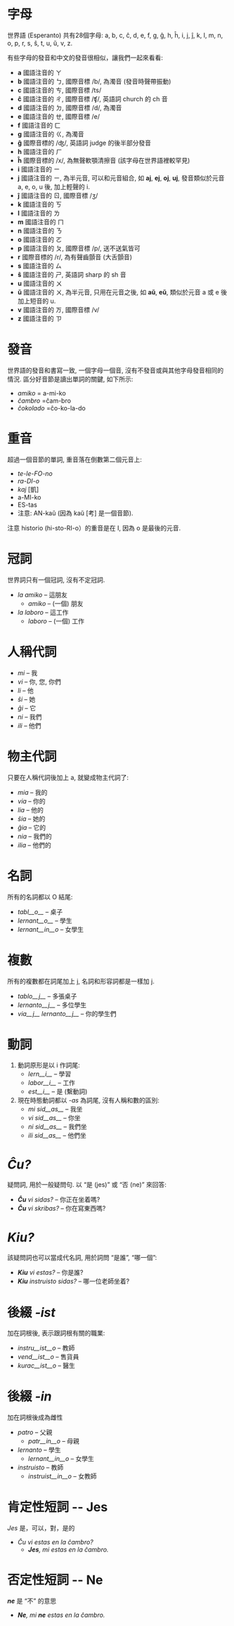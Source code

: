 # 字母

世界語 (Esperanto) 共有28個字母: a, b, c, ĉ, d, e, f, g, ĝ, h, ĥ, i, j, ĵ, k, l, m, n, o, p, r, s, ŝ, t, u, ŭ, v, z.

有些字母的發音和中文的發音很相似，讓我們一起來看看:

- __a__ 國語注音的 ㄚ
- __b__ 國語注音的 ㄅ, 國際音標 /b/, 為濁音 (發音時聲帶振動)
- __c__ 國語注音的 ㄘ, 國際音標 /ts/
- __ĉ__ 國語注音的 ㄔ, 國際音標 /ʧ/, 英語詞 church 的 ch 音
- __d__ 國語注音的 ㄉ, 國際音標 /d/, 為濁音
- __e__ 國語注音的 ㄝ, 國際音標 /e/
- __f__ 國語注音的 ㄈ
- __g__ 國語注音的 ㄍ, 為濁音
- __ĝ__ 國際音標的 /ʤ/, 英語詞 judge 的後半部分發音
- __h__ 國語注音的 ㄏ
- __ĥ__ 國際音標的 /x/, 為無聲軟顎清擦音 (該字母在世界語裡較罕見)
- __i__ 國語注音的 ㄧ
- __j__ 國語注音的 ㄧ, 為半元音, 可以和元音組合, 如 __aj__, __ej__, __oj__, __uj__, 發音類似於元音 a, e, o, u 後, 加上輕聲的 i.
- __ĵ__ 國語注音的 ㄖ, 國際音標 /ʒ/
- __k__ 國語注音的 ㄎ
- __l__ 國語注音的 ㄌ
- __m__ 國語注音的 ㄇ
- __n__ 國語注音的 ㄋ
- __o__ 國語注音的 ㄛ
- __p__ 國語注音的 ㄆ, 國際音標 /p/, 送不送氣皆可
- __r__ 國際音標的 /r/, 為有聲齒顫音 (大舌顫音)
- __s__ 國語注音的 ㄙ
- __ŝ__ 國語注音的 ㄕ, 英語詞 sharp 的 sh 音 
- __u__ 國語注音的 ㄨ
- __ŭ__ 國語注音的 ㄨ, 為半元音, 只用在元音之後, 如 __aŭ__, __eŭ__, 類似於元音 a 或 e 後加上短音的 u.
- __v__ 國語注音的 ㄪ, 國際音標 /v/
- __z__ 國語注音的 ㄗ



# 發音

世界語的發音和書寫一致, 一個字母一個音, 沒有不發音或與其他字母發音相同的情況. 區分好音節是讀出單詞的關鍵, 如下所示:

- *amiko* = a-mi-ko
- *ĉambro* =ĉam-bro
- *ĉokolado* =ĉo-ko-la-do 


# 重音

超過一個音節的單詞, 重音落在倒數第二個元音上:

- *te-le-FO-no* 
- *ra-DI-o* 
- *kaj* [凱]
- a-MI-ko 
- ES-tas 
- 注意: AN-kaŭ (因為 kaŭ [考] 是一個音節).

注意 historio (hi-sto-RI-o）的重音是在 I, 因為 o 是最後的元音.


# 冠詞

 世界詞只有一個冠詞, 沒有不定冠詞.

- *la amiko* – 這朋友
  - *amiko* – (一個) 朋友
- *la laboro* – 這工作
  - *laboro* – (一個) 工作


# 人稱代詞

- *mi* – 我
- *vi* – 你, 您, 你們
- *li* – 他
- *ŝi* – 她
- *ĝi* – 它
- *ni* – 我們
- *ili* – 他們


# 物主代詞

只要在人稱代詞後加上 a, 就變成物主代詞了:

- *mia* – 我的
- *via* – 你的
- *lia* – 他的
- *ŝia* – 她的
- *ĝia* – 它的
- *nia* – 我們的
- *ilia* – 他們的


# 名詞

所有的名詞都以 O 結尾:

- *tabl__o__* – 桌子
- *lernant__o__* – 學生
- *lernant__in__o* – 女學生


# 複數

所有的複數都在詞尾加上 j, 名詞和形容詞都是一樣加 j.

- *tablo__j__* – 多張桌子
- *lernanto__j__* – 多位學生
- *via__j__ lernanto__j__* – 你的學生們


# 動詞

1. 動詞原形是以 i 作詞尾:
   - *lern__i__* – 學習
   - *labor__i__* – 工作
   - *est__i__* – 是 (繫動詞)
2. 現在時態動詞都以 _-as_ 為詞尾, 沒有人稱和數的區別:
   - *mi sid__as__* – 我坐
   - *vi sid__as__* – 你坐
   - *ni sid__as__* – 我們坐
   - *ili sid__as__* – 他們坐


# *Ĉu?*

疑問詞, 用於一般疑問句. 以 “是 (jes)” 或 “否 (ne)” 來回答:

- *__Ĉu__ vi sidas?* – 你正在坐着嗎?
- *__Ĉu__ vi skribas?* – 你在寫東西嗎?


# *Kiu?*

該疑問詞也可以當成代名詞, 用於詞問 “是誰”, “哪一個”:

- *__Kiu__ vi estas?* – 你是誰?
- *__Kiu__ instruisto sidas?* – 哪一位老師坐着?


# 後綴 *-ist*

加在詞根後, 表示跟詞根有關的職業:


- *instru__ist__o* – 教師
- *vend__ist__o* – 售貨員
- *kurac__ist__o* – 醫生


# 後綴 *-in*

加在詞根後成為雌性

- *patro* – 父親
    - *patr__in__o* – 母親
- *lernanto* – 學生
    - *lernant__in__o* – 女學生
- *instruisto* – 教師
    - *instruist__in__o* – 女教師


# 肯定性短詞 -- Jes

*Jes* 是，可以，對，是的

- *Ĉu vi estas en la ĉambro?* 
  - *__Jes__, mi estas en la ĉambro.* 


# 否定性短詞 -- Ne

*__ne__* 是 “不” 的意思

- *__Ne__, mi __ne__ estas en la ĉambro.* 
